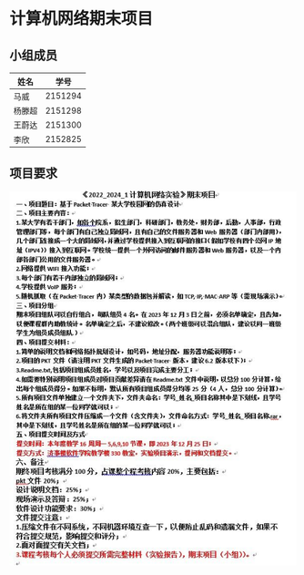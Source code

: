 # 计算机网络期末项目

## 小组成员

| 姓名   | 学号    |
| ------ | ------- |
| 马威   | 2151294 |
| 杨滕超 | 2151298 |
| 王蔚达 | 2151300 |
| 李欣   | 2152825 |

## 项目要求

![image](.\项目要求.jpg)